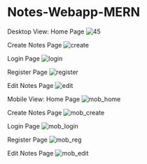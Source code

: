 # Notes-Webapp-MERN

Desktop View:
Home Page
![45](https://user-images.githubusercontent.com/65012210/111252494-43939200-8637-11eb-8e47-23acf0b4b886.PNG)

Create Notes Page
![create](https://user-images.githubusercontent.com/65012210/111252782-eb10c480-8637-11eb-95ef-f1057b75937b.PNG)

Login Page
![login](https://user-images.githubusercontent.com/65012210/111252797-ee0bb500-8637-11eb-8a64-29a3bbe7c0c7.PNG)

Register Page
![register](https://user-images.githubusercontent.com/65012210/111252811-f49a2c80-8637-11eb-9760-215e4eb995f9.PNG)

Edit Notes Page
![edit](https://user-images.githubusercontent.com/65012210/111253466-4099a100-8639-11eb-8195-4e7c12d0b433.PNG)

Mobile View:
Home Page
![mob_home](https://user-images.githubusercontent.com/65012210/111253483-455e5500-8639-11eb-970f-52b8286caa6e.PNG)

Create Notes Page
![mob_create](https://user-images.githubusercontent.com/65012210/111253489-48594580-8639-11eb-8289-3b1c0c36b7ac.PNG)

Login Page
![mob_login](https://user-images.githubusercontent.com/65012210/111253501-4c856300-8639-11eb-8805-57e792308e03.PNG)

Register Page
![mob_reg](https://user-images.githubusercontent.com/65012210/111253507-4e4f2680-8639-11eb-83bc-1e1e1222d873.PNG)

Edit Notes Page
![mob_edit](https://user-images.githubusercontent.com/65012210/111253494-4abb9f80-8639-11eb-904e-0235ae686ec1.PNG)

